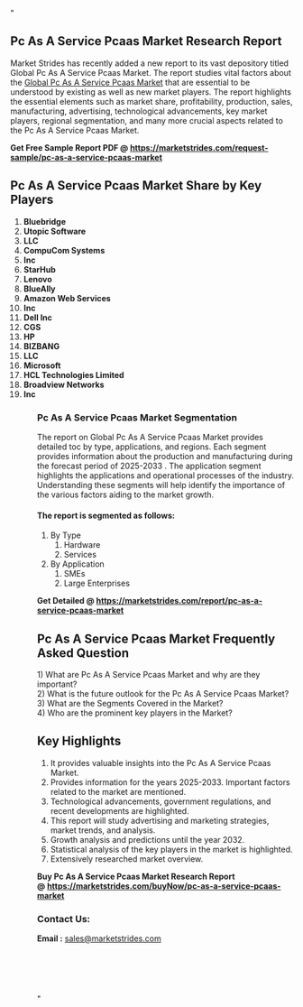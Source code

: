 "<h2>Pc As A Service Pcaas Market Research Report</h2>
<p>Market Strides has recently added a new report to its vast depository titled Global Pc As A Service Pcaas Market. The report studies vital factors about the&nbsp;<a href=https://marketstrides.com/report/pc-as-a-service-pcaas-market>Global Pc As A Service Pcaas Market</a>&nbsp;that are essential to be understood by existing as well as new market players. The report highlights the essential elements such as market share, profitability, production, sales, manufacturing, advertising, technological advancements, key market players, regional segmentation, and many more crucial aspects related to the Pc As A Service Pcaas Market.</p>
<p><strong>Get Free Sample Report PDF @&nbsp;<a href=https://marketstrides.com/request-sample/pc-as-a-service-pcaas-market>https://marketstrides.com/request-sample/pc-as-a-service-pcaas-market</a></strong></p>
<h2><strong>Pc As A Service Pcaas Market Share by Key Players</strong></h2>
<p><strong><ol><li>
Bluebridge</li><li>Utopic Software</li><li>LLC</li><li>CompuCom Systems</li><li>Inc</li><li>StarHub</li><li>Lenovo</li><li>BlueAlly</li><li>Amazon Web Services</li><li>Inc</li><li>Dell Inc</li><li>CGS</li><li>HP</li><li>BIZBANG</li><li>LLC</li><li>Microsoft</li><li>HCL Technologies Limited</li><li>Broadview Networks</li><li>Inc

</li><ol></strong></p>
<h3><strong>Pc As A Service Pcaas Market Segmentation</strong></h3>
<p>The report on Global Pc As A Service Pcaas Market provides detailed toc by type, applications, and regions. Each segment provides information about the production and manufacturing during the forecast period of 2025-2033
. The application segment highlights the applications and operational processes of the industry. Understanding these segments will help identify the importance of the various factors aiding to the market growth.</p>
<h4>The report is segmented as follows:</h4>
<p><ol><li>By Type<ol><li>Hardware</li><li>Services</li></ol></li><li>By Application<ol><li>SMEs</li><li>Large Enterprises</li></ol></li></ol></p>
<p><strong>Get Detailed @&nbsp;<a href=https://marketstrides.com/report/pc-as-a-service-pcaas-market>https://marketstrides.com/report/pc-as-a-service-pcaas-market</a></strong></p>
<h2 class=""clr-white mb-3""><strong>Pc As A Service Pcaas Market Frequently Asked Question</strong></h2>
<div class=""card-header"">1) What are&nbsp;Pc As A Service Pcaas Market and why are they important?
<div class=""card"">
<div class=""card-header"">2) What is the future outlook for the Pc As A Service Pcaas Market?</div>
</div>
</div>
<div class=""card-header"">3) What are the Segments Covered in the Market?</div>
<div class=""card-header"">4) Who are the prominent key players in the Market?</div>
<h2><strong>Key Highlights</strong></h2>
<div class=""card-header"">
<ol>
<li>It provides valuable insights into the Pc As A Service Pcaas Market.</li>
<li>Provides information for the years 2025-2033. Important factors related to the market are mentioned.</li>
<li>Technological advancements, government regulations, and recent developments are highlighted.</li>
<li>This report will study advertising and marketing strategies, market trends, and analysis.</li>
<li>Growth analysis and predictions until the year 2032.</li>
<li>Statistical analysis of the key players in the market is highlighted.</li>
<li>Extensively researched market overview.</li>
</ol>
<p><strong>Buy Pc As A Service Pcaas Market Research Report @&nbsp;<a href=https://marketstrides.com/buyNow/pc-as-a-service-pcaas-market>https://marketstrides.com/buyNow/pc-as-a-service-pcaas-market</a></strong></p>
<h3>Contact Us:</h3>
<p><strong>Email :</strong> <a href=mailto:sales@marketstrides.com>sales@marketstrides.com</a></p>
</div>
<p>&nbsp;</p>
<h3>&nbsp;</h3>"
